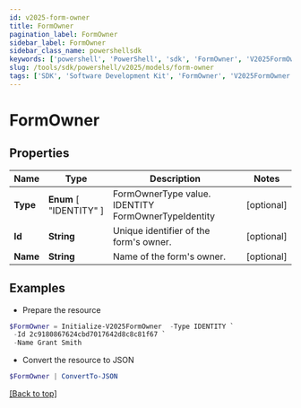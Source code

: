 ```yaml
---
id: v2025-form-owner
title: FormOwner
pagination_label: FormOwner
sidebar_label: FormOwner
sidebar_class_name: powershellsdk
keywords: ['powershell', 'PowerShell', 'sdk', 'FormOwner', 'V2025FormOwner'] 
slug: /tools/sdk/powershell/v2025/models/form-owner
tags: ['SDK', 'Software Development Kit', 'FormOwner', 'V2025FormOwner']
---
```



# FormOwner

## Properties

Name | Type | Description | Notes
------------ | ------------- | ------------- | -------------
**Type** |  **Enum** [  "IDENTITY" ] | FormOwnerType value. IDENTITY FormOwnerTypeIdentity | [optional] 
**Id** | **String** | Unique identifier of the form's owner. | [optional] 
**Name** | **String** | Name of the form's owner. | [optional] 

## Examples

- Prepare the resource
```powershell
$FormOwner = Initialize-V2025FormOwner  -Type IDENTITY `
 -Id 2c9180867624cbd7017642d8c8c81f67 `
 -Name Grant Smith
```

- Convert the resource to JSON
```powershell
$FormOwner | ConvertTo-JSON
```


[[Back to top]](#) 

